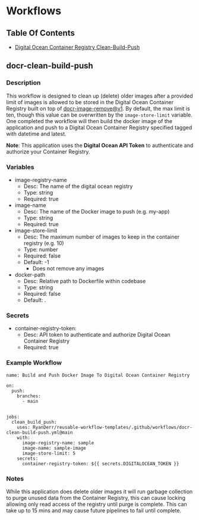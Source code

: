 # Workflows

## Table Of Contents
- [Digital Ocean Container Registry Clean-Build-Push](#docr-clean-build-push)

## docr-clean-build-push

### Description
This workflow is designed to clean up (delete) older images after a provided limit of images is allowed to be stored in the Digital Ocean Container Registry
built on top of [docr-image-remove@v1](https://github.com/ripplr-io/docr-image-remove).
By default, the max limit is ten, though this value can be overwritten by the `image-store-limit` variable. One completed the workflow will then build the docker
image of the application and push to a Digital Ocean Container Registry specified tagged with datetime and latest.

**Note**: This application uses the **Digital Ocean API Token** to authenticate and authorize your Container Registry.

### Variables

- image-registry-name
    - Desc: The name of the digital ocean registry
    - Type: string
    - Required: true
- image-name
    - Desc: The name of the Docker image to push (e.g. my-app)
    - Type: string
    - Required: true
- image-store-limit
    - Desc: The maximum number of images to keep in the container registry (e.g. 10)
    - Type: number
    - Required: false
    - Default: -1
        - Does not remove any images
- docker-path
    - Desc: Relative path to Dockerfile within codebase
    - Type: string
    - Required: false
    - Default: .

### Secrets

- container-registry-token:
    - Desc: API token to authenticate and authorize Digital Ocean Container Registry
    - Required: true

### Example Workflow

```
name: Build and Push Docker Image To Digital Ocean Container Registry

on:
  push:
    branches:
      - main


jobs:
  clean_build_push:
    uses: RyanDerr/reusable-workflow-templates/.github/workflows/docr-clean-build-push.yml@main
    with:
      image-registry-name: sample
      image-name: sample-image
      image-store-limit: 5
    secrets: 
      container-registry-token: ${{ secrets.DIGITALOCEAN_TOKEN }}
```

### Notes

While this application does delete older images it will run garbage collection to purge unused data from the
Container Registry, this can cause locking allowing only read access of the registry until purge is complete.
This can take up to 15 mins and may cause future pipelines to fail until complete.